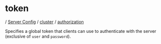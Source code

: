 # token

/ [Server Config](../../../README.md) / [cluster](../../README.md) / [authorization](../README.md) 

Specifies a global token that clients can use to authenticate with
the server (exclusive of `user` and `password`).

